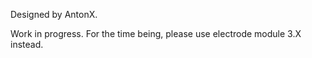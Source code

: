 Designed by AntonX.

Work in progress.  For the time being, please use electrode module 3.X instead.
